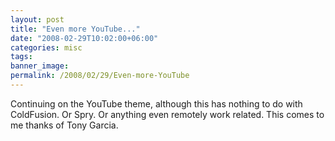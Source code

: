 ```yaml
---
layout: post
title: "Even more YouTube..."
date: "2008-02-29T10:02:00+06:00"
categories: misc 
tags: 
banner_image: 
permalink: /2008/02/29/Even-more-YouTube
---
```


Continuing on the YouTube theme, although this has nothing to do with ColdFusion. Or Spry. Or anything even remotely work related. This comes to me thanks of Tony Garcia.

<object width="425" height="355"><param name="movie" value="http://www.youtube.com/v/5blbv4WFriM"></param><param name="wmode" value="transparent"></param><embed src="http://www.youtube.com/v/5blbv4WFriM" type="application/x-shockwave-flash" wmode="transparent" width="425" height="355"></embed></object>